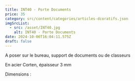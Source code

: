 ```yaml
---
title: INT40 - Porte Documents
price: 35
category: src/content/categories/articles-dcoratifs.json
imgSrcList:
  - src: /asset/INT40.jpg
    alt: INT40 - Porte Documents
date: 2024-10-06T16:04:11.575Z
draft: false
---
```


A poser sur le bureau, support de documents ou de classeurs 

En acier Corten, épaisseur 3 mm

Dimensions : 
